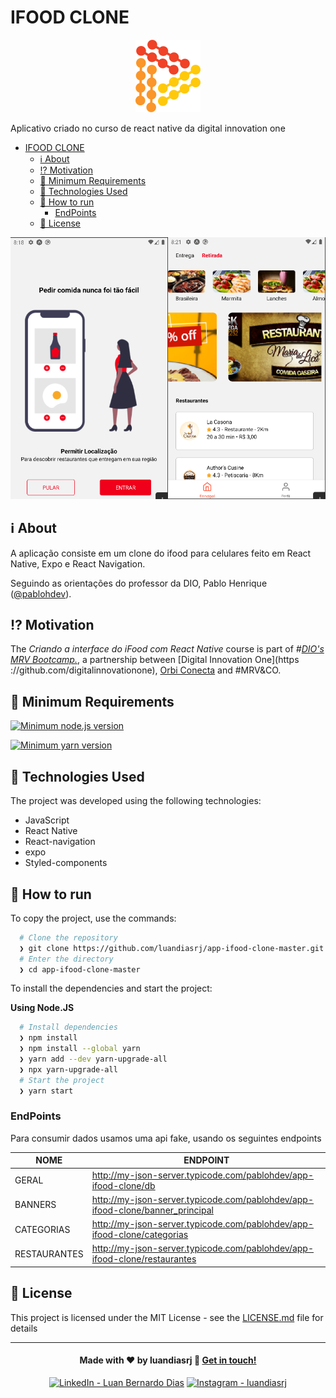
# IFOOD CLONE 

<p align="center"><a href="https://www.dio.me/">
  <img src="./images/logo-DIO.png" alt="Logo Digital Innovation One"></a>
  </p>
  
Aplicativo criado no curso de react native da digital innovation one

  <!--ts-->
- [IFOOD CLONE](#ifood-clone)
  - [ℹ️ About](#ℹ️-about)
  - [⁉️ Motivation](#️-motivation)
  - [🌱 Minimum Requirements](#-minimum-requirements)
  - [🚀 Technologies Used](#-technologies-used)
  - [🔗 How to run](#-how-to-run)
    - [EndPoints](#endpoints)
  - [📝 License](#-license)
  <!--te-->

<p align="center">
<img src="./images/Screenshot.png" alt="Application screenshot">
</p>

## ℹ️ About

A aplicação consiste em um clone do ifood para celulares feito em React Native, Expo e React Navigation.

Seguindo as orientações do professor da DIO, Pablo Henrique ([@pablohdev](https://github.com/pablohev)).

## ⁉️ Motivation

The *Criando a interface do iFood com React Native* course is part of *#[DIO's MRV Bootcamp.](https://web.dio.me/track/mrv-fullstack-developer)*, a partnership between [Digital Innovation One](https ://github.com/digitalinnovationone), [Orbi Conecta](https://github.com/orbiconecta) and #MRV&CO.

## 🌱 Minimum Requirements

[![Minimum node.js version](https://badgen.net/npm/node/express)](https://npmjs.com/package/express)

[![Minimum yarn version](https://badgen.net/npm/v/express)](https://yarnpkg.com/package/express)

## 🚀 Technologies Used

The project was developed using the following technologies:

- JavaScript
- React Native
- React-navigation
- expo
- Styled-components

## 🔗 How to run

To copy the project, use the commands:

```bash
  # Clone the repository
  ❯ git clone https://github.com/luandiasrj/app-ifood-clone-master.git
  # Enter the directory
  ❯ cd app-ifood-clone-master
```



To install the dependencies and start the project:


**Using Node.JS**

```bash
  # Install dependencies
  ❯ npm install
  ❯ npm install --global yarn
  ❯ yarn add --dev yarn-upgrade-all
  ❯ npx yarn-upgrade-all
  # Start the project
  ❯ yarn start
```

### EndPoints

<p>Para consumir dados usamos uma api fake, usando os seguintes endpoints<p>

| NOME         | ENDPOINT                                                                      |
| ------------ | ----------------------------------------------------------------------------- |
| GERAL        | http://my-json-server.typicode.com/pablohdev/app-ifood-clone/db               |
| BANNERS      | http://my-json-server.typicode.com/pablohdev/app-ifood-clone/banner_principal |
| CATEGORIAS   | http://my-json-server.typicode.com/pablohdev/app-ifood-clone/categorias       |
| RESTAURANTES | http://my-json-server.typicode.com/pablohdev/app-ifood-clone/restaurantes     |


## 📝 License

This project is licensed under the MIT License - see the [LICENSE.md](LICENSE) file for details
  
</p>

* * *
<h4 align="center">
  Made with ❤️ by luandiasrj 👋️ <a href="mailto:luandias@outlook.com">Get in touch!</a>
</h4>

<p align="center">
  
<a href="https://www.linkedin.com/in/luan-bernardo-dias"/>
<img src="https://img.shields.io/badge/LinkedIn-Luan_Bernardo_Dias-0e76a8?style=flat&logoColor=white&logo=linkedin" alt="LinkedIn - Luan Bernardo Dias"></a>

<a href="https://www.instagram.com/luandiasrj/"/>
<img src="https://img.shields.io/badge/instagram-luandiasrj-%23E4405F.svg?style=flat&logo=Instagram&logoColor=white" alt="Instagram - luandiasrj"></a>
  
</p> 




